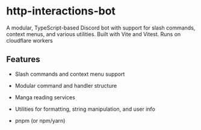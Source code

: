 # http-interactions-bot

A modular, TypeScript-based Discord bot with support for slash commands, context menus, and various utilities. Built with Vite and Vitest.
Runs on cloudflare workers

## Features
- Slash commands and context menu support
- Modular command and handler structure
- Manga reading  services
- Utilities for formatting, string manipulation, and user info

- pnpm (or npm/yarn)
